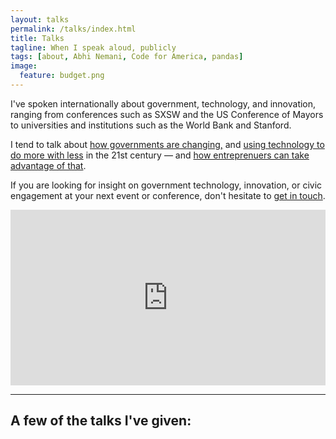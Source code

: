 ```yaml
---
layout: talks
permalink: /talks/index.html
title: Talks
tagline: When I speak aloud, publicly
tags: [about, Abhi Nemani, Code for America, pandas]
image:
  feature: budget.png
---
```


<p>I've spoken internationally about government, technology, and innovation, ranging from conferences such as SXSW and the US Conference of Mayors to universities and institutions such as the World Bank and Stanford.</p>
<p>I tend to talk about <a href="https://medium.com/civic-technology/government-is-what-you-make-of-it-d836a6a9353d#.30ist7dak" target="_blank"> how governments are changing,</a> and <a href="https://medium.com/civic-technology/the-open-data-ecosystem-cd7f1c13bc0f?source=latest---------4" target="_blank">using technology to do more with less</a> in the 21st century &#8212; and <a href="https://medium.com/civic-technology/disruption-as-a-public-service-a9de086b171f?source=latest---------2" target="_blank">how entreprenuers can take advantage of that</a>. </p> 
<p>If you are looking for insight on government technology, innovation, or civic engagement at your next event or conference, don't hesitate to <a href="mailto:abhi.nemani@gmail.com">get in touch</a>.</p>
<iframe width="100%" height="281" src="https://www.youtube.com/embed/Wgc_xkEw3zQ?t=319" frameborder="0" allow="accelerometer; autoplay; encrypted-media; gyroscope; picture-in-picture" allowfullscreen></iframe>

<hr>
<a name="#talks"></a>

## A few of the talks I've given: ##
